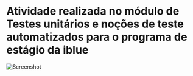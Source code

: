 # Atividade realizada no módulo de Testes unitários e noções de teste automatizados para o programa de estágio da iblue 
![Screenshot](image.png)
